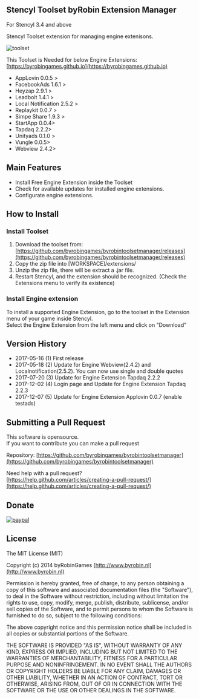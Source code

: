 ## Stencyl Toolset byRobin Extension Manager

For Stencyl 3.4 and above

Stencyl Toolset extension for managing engine extenisons.

![toolset](https://byrobingames.github.io/img/toolset/toolset.png)

This Toolset is Needed for below Engine Extensions:[https://byrobingames.github.io](https://byrobingames.github.io)
- AppLovin 0.0.5 >
- FacebookAds 1.6.1 >
- Heyzap 2.9.1 >
- Leadbolt 1.4.1 >
- Local Notification 2.5.2 >
- Replaykit 0.0.7 >
- Simpe Share 1.9.3 >
- StartApp 0.0.4>
- Tapdaq 2.2.2>
- Unityads 0.1.0 >
- Vungle 0.0.5>
- Webview 2.4.2>

## Main Features

- Install Free Engine Extension inside the Toolset
- Check for available updates for installed engine extensions.
- Configurate engine extensions.

## How to Install

### Install Toolset
1. Download the toolset from:
[https://github.com/byrobingames/byrobintoolsetmanager/releases](https://github.com/byrobingames/byrobintoolsetmanager/releases)
2. Copy the zip file into [WORKSPACE]/extensions/
3. Unzip the zip file, there will be extract a .jar file.
4. Restart Stencyl, and the extension should be recognized. (Check the Extensions menu to verify its existence)

### Install Engine extension
To install a supported Engine Extension, go to the toolset in the Extension menu of your game inside Stencyl.<br/>
Select the Engine Extension from the left menu and click on "Download"

## Version History

- 2017-05-16 (1) First release
- 2017-05-18 (2) Update for Engine Webview(2.4.2) and Localnotification(2.5.2). You can now use single and double quotes
- 2017-07-20 (3) Update for Engine Extension Tapdaq 2.2.2
- 2017-12-02 (4) Login page and Update for Engine Extension Tapdaq 2.2.3
- 2017-12-07 (5) Update for Engine Extension Applovin 0.0.7 (enable testads)

## Submitting a Pull Request

This software is opensource.<br/>
If you want to contribute you can make a pull request

Repository: [https://github.com/byrobingames/byrobintoolsetmanager](https://github.com/byrobingames/byrobintoolsetmanager)

Need help with a pull request?<br/>
[https://help.github.com/articles/creating-a-pull-request/](https://help.github.com/articles/creating-a-pull-request/)

## Donate

[![paypal](https://www.paypalobjects.com/en_US/i/btn/btn_donateCC_LG.gif)](https://www.paypal.com/cgi-bin/webscr?cmd=_s-xclick&hosted_button_id=HKLGFCAGKBMFL)<br />

## License

The MIT License (MIT)

Copyright (c) 2014 byRobinGames [http://www.byrobin.nl](http://www.byrobin.nl)

Permission is hereby granted, free of charge, to any person obtaining a copy of this software and associated documentation files (the "Software"), to deal in the Software without restriction, including without limitation the rights to use, copy, modify, merge, publish, distribute, sublicense, and/or sell copies of the Software, and to permit persons to whom the Software is furnished to do so, subject to the following conditions:

The above copyright notice and this permission notice shall be included in all copies or substantial portions of the Software.

THE SOFTWARE IS PROVIDED "AS IS", WITHOUT WARRANTY OF ANY KIND, EXPRESS OR IMPLIED, INCLUDING BUT NOT LIMITED TO THE WARRANTIES OF MERCHANTABILITY, FITNESS FOR A PARTICULAR PURPOSE AND NONINFRINGEMENT. IN NO EVENT SHALL THE AUTHORS OR COPYRIGHT HOLDERS BE LIABLE FOR ANY CLAIM, DAMAGES OR OTHER LIABILITY, WHETHER IN AN ACTION OF CONTRACT, TORT OR OTHERWISE, ARISING FROM, OUT OF OR IN CONNECTION WITH THE SOFTWARE OR THE USE OR OTHER DEALINGS IN THE SOFTWARE.
